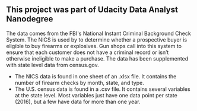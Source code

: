## This project was part of Udacity Data Analyst Nanodegree

The data comes from the FBI's National Instant Criminal Background Check System. The NICS is used by to determine whether a prospective buyer is eligible to buy firearms or explosives. Gun shops call into this system to ensure that each customer does not have a criminal record or isn’t otherwise ineligible to make a purchase. The data has been supplemented with state level data from census.gov.
- The NICS data is found in one sheet of an .xlsx file. It contains the number of firearm checks by month, state, and type.
- The U.S. census data is found in a .csv file. It contains several variables at the state level. Most variables just have one data point per state (2016), but a few have data for more than one year.
